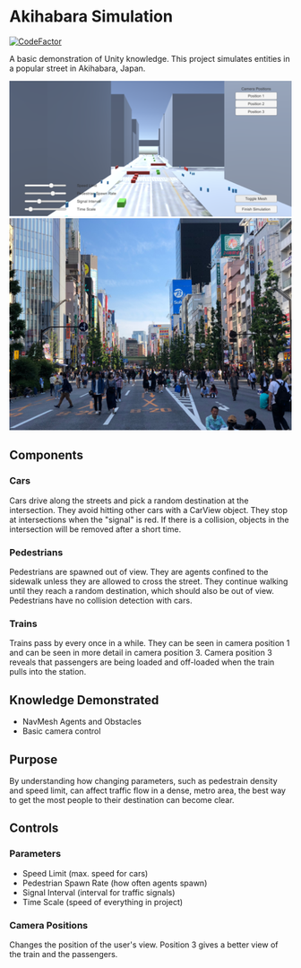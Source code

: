 # Akihabara Simulation
[![CodeFactor](https://www.codefactor.io/repository/github/alexsmbaratti/akihabara-simulation/badge)](https://www.codefactor.io/repository/github/alexsmbaratti/akihabara-simulation)

A basic demonstration of Unity knowledge. This project simulates entities in a popular street in Akihabara, Japan. 

![Simulation](/misc/screenshot.png)
![Simulation inspired by](/misc/Akihabara.jpg)

## Components
### Cars
Cars drive along the streets and pick a random destination at the intersection. They avoid hitting other cars with a CarView object. They stop at intersections when the "signal" is red. If there is a collision, objects in the intersection will be removed after a short time.
### Pedestrians
Pedestrians are spawned out of view. They are agents confined to the sidewalk unless they are allowed to cross the street. They continue walking until they reach a random destination, which should also be out of view. Pedestrians have no collision detection with cars.
### Trains
Trains pass by every once in a while. They can be seen in camera position 1 and can be seen in more detail in camera position 3. Camera position 3 reveals that passengers are being loaded and off-loaded when the train pulls into the station.

## Knowledge Demonstrated
* NavMesh Agents and Obstacles
* Basic camera control

## Purpose
By understanding how changing parameters, such as pedestrain density and speed limit, can affect traffic flow in a dense, metro area, the best way to get the most people to their destination can become clear. 

## Controls
### Parameters
* Speed Limit (max. speed for cars)
* Pedestrian Spawn Rate (how often agents spawn)
* Signal Interval (interval for traffic signals)
* Time Scale (speed of everything in project)

### Camera Positions
Changes the position of the user's view. Position 3 gives a better view of the train and the passengers.
